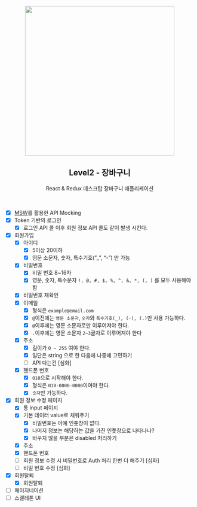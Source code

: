 <p align="middle" >
  <img src="https://techcourse-storage.s3.ap-northeast-2.amazonaws.com/3e6c6f30b11d4b098b5a3e81be19ce3a" width="400">
</p>
<h2 align="middle">Level2 - 장바구니</h2>
<p align="middle">React & Redux 데스크탑 장바구니 애플리케이션</p>
</p>

<br />

- [x] [MSW](https://mswjs.io/)를 활용한 API Mocking
- [x] Token 기반의 로그인
  - [x] 로그인 API 콜 이후 회원 정보 API 콜도 같이 발생 시킨다.
- [x] 회원가입
  - [x] 아이디
    - [x] 5이상 20이하
    - [x] 영문 소문자, 숫자, 특수기호(”\_”, “-”) 만 가능
  - [x] 비밀번호
    - [x] 비밀 번호 8~16자
    - [x] 영문, 숫자, 특수문자 `!, @, #, $, %, ^, &, *, (, )` 를 모두 사용해야함
  - [x] 비밀번호 재확인
  - [x] 이메일
    - [x] 형식은 `example@email.com`
    - [x] `@`이전에는 `영문 소문자`, `숫자`와 `특수기호(_), (-), (.)`만 사용 가능하다.
    - [x] `@`이후에는 영문 소문자로만 이루어져야 한다.
    - [x] `.`이후에는 영문 소문자 `2~3`글자로 이루어져야 한다
  - [x] 주소
    - [x] 길이가 `0 ~ 255` 여야 한다.
    - [x] 일단은 string 으로 한 다음에 나중에 고민하기
    - [ ] API 다는건 [심화]
  - [x] 핸드폰 번호
    - [x] `010`으로 시작해야 한다.
    - [x] 형식은 `010-0000-0000`이여야 한다.
    - [x] `숫자`만 가능하다.
- [x] 회원 정보 수정 페이지
  - [x] 통 input 페이지
  - [x] 기본 데이터 value로 채워주기
    - [x] 비밀번호는 아예 인풋창이 없다.
    - [x] 나머지 정보는 해당하는 값을 가진 인풋창으로 나타나나?
    - [x] 바꾸지 않을 부분은 disabled 처리하기
  - [x] 주소
  - [x] 핸드폰 번호
  - [ ] 회원 정보 수정 시 비밀번호로 Auth 처리 한번 더 해주기 [심화]
  - [ ] 비밀 번호 수정 [심화]
- [x] 회원탈퇴
  - [x] 회원탈퇴
- [ ] 페이지네이션
- [ ] 스켈레톤 UI
